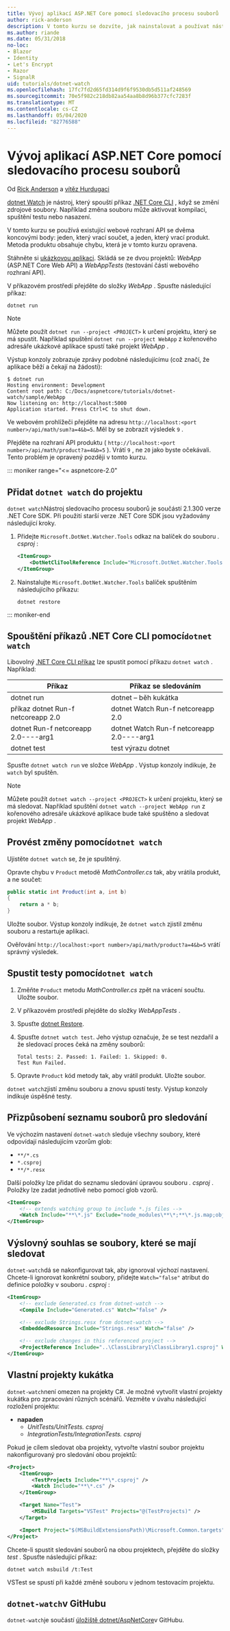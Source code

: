 ```yaml
---
title: Vývoj aplikací ASP.NET Core pomocí sledovacího procesu souborů
author: rick-anderson
description: V tomto kurzu se dozvíte, jak nainstalovat a používat nástroj sledovacího procesu souborů (dotnet Watch) .NET Core CLI v aplikaci ASP.NET Core.
ms.author: riande
ms.date: 05/31/2018
no-loc:
- Blazor
- Identity
- Let's Encrypt
- Razor
- SignalR
uid: tutorials/dotnet-watch
ms.openlocfilehash: 17fc7fd2d65fd314d9f6f9530db5d511af248569
ms.sourcegitcommit: 70e5f982c218db82aa54aa8b8d96b377cfc7283f
ms.translationtype: MT
ms.contentlocale: cs-CZ
ms.lasthandoff: 05/04/2020
ms.locfileid: "82776588"
---
```

# <a name="develop-aspnet-core-apps-using-a-file-watcher"></a>Vývoj aplikací ASP.NET Core pomocí sledovacího procesu souborů

Od [Rick Anderson](https://twitter.com/RickAndMSFT) a [vítěz Hurdugaci](https://twitter.com/victorhurdugaci)

[dotnet Watch](https://www.nuget.org/packages/dotnet-watch) je nástroj, který spouští příkaz [.NET Core CLI](/dotnet/core/tools) , když se změní zdrojové soubory. Například změna souboru může aktivovat kompilaci, spuštění testu nebo nasazení.

V tomto kurzu se používá existující webové rozhraní API se dvěma koncovými body: jeden, který vrací součet, a jeden, který vrací produkt. Metoda produktu obsahuje chybu, která je v tomto kurzu opravena.

Stáhněte si [ukázkovou aplikaci](https://github.com/dotnet/AspNetCore.Docs/tree/master/aspnetcore/tutorials/dotnet-watch/sample). Skládá se ze dvou projektů: *WebApp* (ASP.NET Core Web API) a *WebAppTests* (testování částí webového rozhraní API).

V příkazovém prostředí přejděte do složky *WebApp* . Spusťte následující příkaz:

```dotnetcli
dotnet run
```

> [!NOTE]
> Můžete použít `dotnet run --project <PROJECT>` k určení projektu, který se má spustit. Například spuštění `dotnet run --project WebApp` z kořenového adresáře ukázkové aplikace spustí také projekt *WebApp* .

Výstup konzoly zobrazuje zprávy podobné následujícímu (což značí, že aplikace běží a čekají na žádosti):

```console
$ dotnet run
Hosting environment: Development
Content root path: C:/Docs/aspnetcore/tutorials/dotnet-watch/sample/WebApp
Now listening on: http://localhost:5000
Application started. Press Ctrl+C to shut down.
```

Ve webovém prohlížeči přejděte na adresu `http://localhost:<port number>/api/math/sum?a=4&b=5`. Měl by se zobrazit výsledek `9` .

Přejděte na rozhraní API produktu ( `http://localhost:<port number>/api/math/product?a=4&b=5` ). Vrátí `9` , ne `20` jako byste očekávali. Tento problém je opravený později v tomto kurzu.

::: moniker range="<= aspnetcore-2.0"

## <a name="add-dotnet-watch-to-a-project"></a>Přidat `dotnet watch` do projektu

`dotnet watch`Nástroj sledovacího procesu souborů je součástí 2.1.300 verze .NET Core SDK. Při použití starší verze .NET Core SDK jsou vyžadovány následující kroky.

1. Přidejte `Microsoft.DotNet.Watcher.Tools` odkaz na balíček do souboru *. csproj* :

    ```xml
    <ItemGroup>
        <DotNetCliToolReference Include="Microsoft.DotNet.Watcher.Tools" Version="2.0.0" />
    </ItemGroup>
    ```

1. Nainstalujte `Microsoft.DotNet.Watcher.Tools` balíček spuštěním následujícího příkazu:

    ```dotnetcli
    dotnet restore
    ```

::: moniker-end

## <a name="run-net-core-cli-commands-using-dotnet-watch"></a>Spouštění příkazů .NET Core CLI pomocí`dotnet watch`

Libovolný [.NET Core CLI příkaz](/dotnet/core/tools#cli-commands) lze spustit pomocí příkazu `dotnet watch` . Například:

| Příkaz | Příkaz se sledováním |
| ---- | ----- |
| dotnet run | dotnet – běh kukátka |
| příkaz dotnet Run-f netcoreapp 2.0 | dotnet Watch Run-f netcoreapp 2.0 |
| dotnet Run-f netcoreapp 2.0----arg1 | dotnet Watch Run-f netcoreapp 2.0----arg1 |
| dotnet test | test výrazu dotnet |

Spusťte `dotnet watch run` ve složce *WebApp* . Výstup konzoly indikuje, že `watch` byl spuštěn.

> [!NOTE]
> Můžete použít `dotnet watch --project <PROJECT>` k určení projektu, který se má sledovat. Například spuštění `dotnet watch --project WebApp run` z kořenového adresáře ukázkové aplikace bude také spuštěno a sledovat projekt *WebApp* .

## <a name="make-changes-with-dotnet-watch"></a>Provést změny pomocí`dotnet watch`

Ujistěte `dotnet watch` se, že je spuštěný.

Opravte chybu v `Product` metodě *MathController.cs* tak, aby vrátila produkt, a ne součet:

```csharp
public static int Product(int a, int b)
{
    return a * b;
}
```

Uložte soubor. Výstup konzoly indikuje, že `dotnet watch` zjistil změnu souboru a restartuje aplikaci.

Ověřování `http://localhost:<port number>/api/math/product?a=4&b=5` vrátí správný výsledek.

## <a name="run-tests-using-dotnet-watch"></a>Spustit testy pomocí`dotnet watch`

1. Změňte `Product` metodu *MathController.cs* zpět na vrácení součtu. Uložte soubor.
1. V příkazovém prostředí přejděte do složky *WebAppTests* .
1. Spusťte [dotnet Restore](/dotnet/core/tools/dotnet-restore).
1. Spusťte `dotnet watch test`. Jeho výstup označuje, že se test nezdařil a že sledovací proces čeká na změny souborů:

     ```console
     Total tests: 2. Passed: 1. Failed: 1. Skipped: 0.
     Test Run Failed.
     ```

1. Opravte `Product` kód metody tak, aby vrátil produkt. Uložte soubor.

`dotnet watch`zjistí změnu souboru a znovu spustí testy. Výstup konzoly indikuje úspěšné testy.

## <a name="customize-files-list-to-watch"></a>Přizpůsobení seznamu souborů pro sledování

Ve výchozím nastavení `dotnet-watch` sleduje všechny soubory, které odpovídají následujícím vzorům glob:

* `**/*.cs`
* `*.csproj`
* `**/*.resx`

Další položky lze přidat do seznamu sledování úpravou souboru *. csproj* . Položky lze zadat jednotlivě nebo pomocí glob vzorů.

```xml
<ItemGroup>
    <!-- extends watching group to include *.js files -->
    <Watch Include="**\*.js" Exclude="node_modules\**\*;**\*.js.map;obj\**\*;bin\**\*" />
</ItemGroup>
```

## <a name="opt-out-of-files-to-be-watched"></a>Výslovný souhlas se soubory, které se mají sledovat

`dotnet-watch`dá se nakonfigurovat tak, aby ignoroval výchozí nastavení. Chcete-li ignorovat konkrétní soubory, přidejte `Watch="false"` atribut do definice položky v souboru *. csproj* :

```xml
<ItemGroup>
    <!-- exclude Generated.cs from dotnet-watch -->
    <Compile Include="Generated.cs" Watch="false" />

    <!-- exclude Strings.resx from dotnet-watch -->
    <EmbeddedResource Include="Strings.resx" Watch="false" />

    <!-- exclude changes in this referenced project -->
    <ProjectReference Include="..\ClassLibrary1\ClassLibrary1.csproj" Watch="false" />
</ItemGroup>
```

## <a name="custom-watch-projects"></a>Vlastní projekty kukátka

`dotnet-watch`není omezen na projekty C#. Je možné vytvořit vlastní projekty kukátka pro zpracování různých scénářů. Vezměte v úvahu následující rozložení projektu:

* **napaden**
  * *UnitTests/UnitTests. csproj*
  * *IntegrationTests/IntegrationTests. csproj*

Pokud je cílem sledovat oba projekty, vytvořte vlastní soubor projektu nakonfigurovaný pro sledování obou projektů:

```xml
<Project>
    <ItemGroup>
        <TestProjects Include="**\*.csproj" />
        <Watch Include="**\*.cs" />
    </ItemGroup>

    <Target Name="Test">
        <MSBuild Targets="VSTest" Projects="@(TestProjects)" />
    </Target>

    <Import Project="$(MSBuildExtensionsPath)\Microsoft.Common.targets" />
</Project>
```

Chcete-li spustit sledování souborů na obou projektech, přejděte do složky *test* . Spusťte následující příkaz:

```dotnetcli
dotnet watch msbuild /t:Test
```

VSTest se spustí při každé změně souboru v jednom testovacím projektu.

## <a name="dotnet-watch-in-github"></a>`dotnet-watch`v GitHubu

`dotnet-watch`je součástí [úložiště dotnet/AspNetCore](https://github.com/dotnet/AspNetCore/tree/master/src/Tools/dotnet-watch)v GitHubu.
